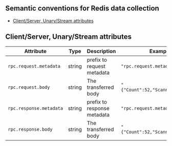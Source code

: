 ## Semantic conventions for Redis data collection

<!-- toc -->

- [Client/Server, Unary/Stream attributes](#clientserver-unarystream-attributes)

<!-- tocstop -->

## Client/Server, Unary/Stream attributes

<!-- semconv rpc.grpc -->
| Attribute  | Type | Description  | Examples  | Required |
|---|---|---|---|---|
| `rpc.request.metadata` | string | prefix to request metadata | `"rpc.request.metadata.key=value` | Yes |
| `rpc.request.body` | string | The transferred body | `"{"Count":52,"ScannedCount":52}"` | Yes |
| `rpc.response.metadata` | string | prefix to response metadata | `"rpc.request.metadata.key=value` | Yes |
| `rpc.response.body` | string | The transferred body | `"{"Count":52,"ScannedCount":52}"` | Yes |
<!-- endsemconv -->
